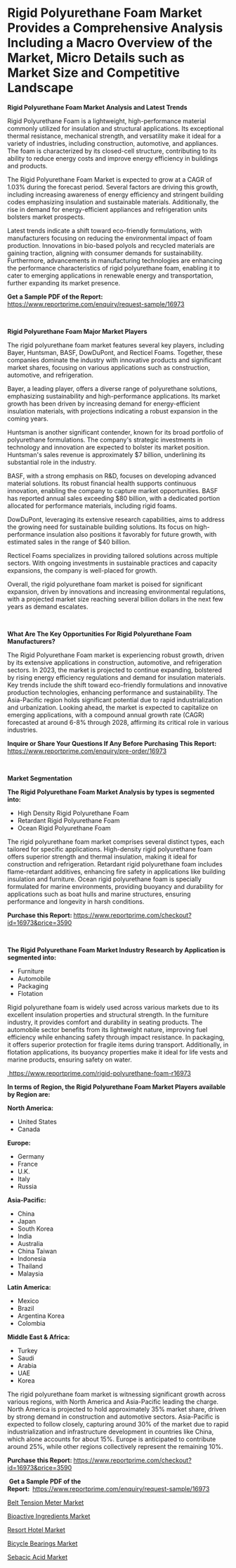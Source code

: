 <p><h1>Rigid Polyurethane Foam Market Provides a Comprehensive Analysis Including a Macro Overview of the Market, Micro Details such as Market Size and Competitive Landscape</h1></p><p><strong>Rigid Polyurethane Foam Market Analysis and Latest Trends</strong></p>
<p><p>Rigid Polyurethane Foam is a lightweight, high-performance material commonly utilized for insulation and structural applications. Its exceptional thermal resistance, mechanical strength, and versatility make it ideal for a variety of industries, including construction, automotive, and appliances. The foam is characterized by its closed-cell structure, contributing to its ability to reduce energy costs and improve energy efficiency in buildings and products.</p><p>The Rigid Polyurethane Foam Market is expected to grow at a CAGR of 1.03% during the forecast period. Several factors are driving this growth, including increasing awareness of energy efficiency and stringent building codes emphasizing insulation and sustainable materials. Additionally, the rise in demand for energy-efficient appliances and refrigeration units bolsters market prospects. </p><p>Latest trends indicate a shift toward eco-friendly formulations, with manufacturers focusing on reducing the environmental impact of foam production. Innovations in bio-based polyols and recycled materials are gaining traction, aligning with consumer demands for sustainability. Furthermore, advancements in manufacturing technologies are enhancing the performance characteristics of rigid polyurethane foam, enabling it to cater to emerging applications in renewable energy and transportation, further expanding its market presence. </p></p>
<p><strong>Get a Sample PDF of the Report:&nbsp;</strong> <a href="https://www.reportprime.com/enquiry/request-sample/16973?utm_campaign=102&utm_medium=2&utm_source=Github&utm_content=ia&utm_term=24112024&utm_id=rigid-polyurethane-foam">https://www.reportprime.com/enquiry/request-sample/16973</a></p>
<p>&nbsp;</p>
<p><strong>Rigid Polyurethane Foam Major Market Players</strong></p>
<p><p>The rigid polyurethane foam market features several key players, including Bayer, Huntsman, BASF, DowDuPont, and Recticel Foams. Together, these companies dominate the industry with innovative products and significant market shares, focusing on various applications such as construction, automotive, and refrigeration.</p><p>Bayer, a leading player, offers a diverse range of polyurethane solutions, emphasizing sustainability and high-performance applications. Its market growth has been driven by increasing demand for energy-efficient insulation materials, with projections indicating a robust expansion in the coming years.</p><p>Huntsman is another significant contender, known for its broad portfolio of polyurethane formulations. The company's strategic investments in technology and innovation are expected to bolster its market position. Huntsman's sales revenue is approximately $7 billion, underlining its substantial role in the industry.</p><p>BASF, with a strong emphasis on R&D, focuses on developing advanced material solutions. Its robust financial health supports continuous innovation, enabling the company to capture market opportunities. BASF has reported annual sales exceeding $80 billion, with a dedicated portion allocated for performance materials, including rigid foams.</p><p>DowDuPont, leveraging its extensive research capabilities, aims to address the growing need for sustainable building solutions. Its focus on high-performance insulation also positions it favorably for future growth, with estimated sales in the range of $40 billion.</p><p>Recticel Foams specializes in providing tailored solutions across multiple sectors. With ongoing investments in sustainable practices and capacity expansions, the company is well-placed for growth.</p><p>Overall, the rigid polyurethane foam market is poised for significant expansion, driven by innovations and increasing environmental regulations, with a projected market size reaching several billion dollars in the next few years as demand escalates.</p></p>
<p>&nbsp;</p>
<p><strong>What Are The Key Opportunities For Rigid Polyurethane Foam Manufacturers?</strong></p>
<p><p>The Rigid Polyurethane Foam market is experiencing robust growth, driven by its extensive applications in construction, automotive, and refrigeration sectors. In 2023, the market is projected to continue expanding, bolstered by rising energy efficiency regulations and demand for insulation materials. Key trends include the shift toward eco-friendly formulations and innovative production technologies, enhancing performance and sustainability. The Asia-Pacific region holds significant potential due to rapid industrialization and urbanization. Looking ahead, the market is expected to capitalize on emerging applications, with a compound annual growth rate (CAGR) forecasted at around 6-8% through 2028, affirming its critical role in various industries.</p></p>
<p><strong>Inquire or Share Your Questions If Any Before Purchasing This Report:</strong> <a href="https://www.reportprime.com/enquiry/pre-order/16973?utm_campaign=102&utm_medium=2&utm_source=Github&utm_content=ia&utm_term=24112024&utm_id=rigid-polyurethane-foam">https://www.reportprime.com/enquiry/pre-order/16973</a></p>
<p>&nbsp;</p>
<p><strong>Market Segmentation</strong></p>
<p><strong>The Rigid Polyurethane Foam Market Analysis by types is segmented into:</strong></p>
<p><ul><li>High Density Rigid Polyurethane Foam</li><li>Retardant Rigid Polyurethane Foam</li><li>Ocean Rigid Polyurethane Foam</li></ul></p>
<p><p>The rigid polyurethane foam market comprises several distinct types, each tailored for specific applications. High-density rigid polyurethane foam offers superior strength and thermal insulation, making it ideal for construction and refrigeration. Retardant rigid polyurethane foam includes flame-retardant additives, enhancing fire safety in applications like building insulation and furniture. Ocean rigid polyurethane foam is specially formulated for marine environments, providing buoyancy and durability for applications such as boat hulls and marine structures, ensuring performance and longevity in harsh conditions.</p></p>
<p><strong>Purchase this Report:&nbsp;</strong><a href="https://www.reportprime.com/checkout?id=16973&price=3590&utm_campaign=102&utm_medium=2&utm_source=Github&utm_content=ia&utm_term=24112024&utm_id=rigid-polyurethane-foam">https://www.reportprime.com/checkout?id=16973&price=3590</a></p>
<p>&nbsp;</p>
<p><strong>The Rigid Polyurethane Foam Market Industry Research by Application is segmented into:</strong></p>
<p><ul><li>Furniture</li><li>Automobile</li><li>Packaging</li><li>Flotation</li></ul></p>
<p><p>Rigid polyurethane foam is widely used across various markets due to its excellent insulation properties and structural strength. In the furniture industry, it provides comfort and durability in seating products. The automobile sector benefits from its lightweight nature, improving fuel efficiency while enhancing safety through impact resistance. In packaging, it offers superior protection for fragile items during transport. Additionally, in flotation applications, its buoyancy properties make it ideal for life vests and marine products, ensuring safety on water.</p></p>
<p><a href="https://www.reportprime.com/rigid-polyurethane-foam-r16973?utm_campaign=102&utm_medium=2&utm_source=Github&utm_content=ia&utm_term=24112024&utm_id=rigid-polyurethane-foam">&nbsp;https://www.reportprime.com/rigid-polyurethane-foam-r16973</a></p>
<p><strong>In terms of Region, the Rigid Polyurethane Foam Market Players available by Region are:</strong></p>
<p>
    <p> <strong> North America: </strong>
        <ul>
            <li>United States</li>
            <li>Canada</li>
        </ul>
        </p> 
    <p> <strong> Europe: </strong>
        <ul>
            <li>Germany</li>
            <li>France</li>
            <li>U.K.</li>
            <li>Italy</li>
            <li>Russia</li>
        </ul>
        </p> 
    <p> <strong> Asia-Pacific: </strong>
        <ul>
            <li>China</li>
            <li>Japan</li>
            <li>South Korea</li>
            <li>India</li>
            <li>Australia</li>
            <li>China Taiwan</li>
            <li>Indonesia</li>
            <li>Thailand</li>
            <li>Malaysia</li>
        </ul>
        </p> 
    <p> <strong> Latin America: </strong>
        <ul>
            <li>Mexico</li>
            <li>Brazil</li>
            <li>Argentina Korea</li>
            <li>Colombia</li>
        </ul>
        </p> 
    <p> <strong> Middle East & Africa: </strong>
        <ul>
            <li>Turkey</li>
            <li>Saudi</li>
            <li>Arabia</li>
            <li>UAE</li>
            <li>Korea</li>
        </ul>
    </p>
    </p>
<p><p>The rigid polyurethane foam market is witnessing significant growth across various regions, with North America and Asia-Pacific leading the charge. North America is projected to hold approximately 35% market share, driven by strong demand in construction and automotive sectors. Asia-Pacific is expected to follow closely, capturing around 30% of the market due to rapid industrialization and infrastructure development in countries like China, which alone accounts for about 15%. Europe is anticipated to contribute around 25%, while other regions collectively represent the remaining 10%.</p></p>
<p><strong>Purchase this Report: </strong><a href="https://www.reportprime.com/checkout?id=16973&price=3590&utm_campaign=102&utm_medium=2&utm_source=Github&utm_content=ia&utm_term=24112024&utm_id=rigid-polyurethane-foam">https://www.reportprime.com/checkout?id=16973&price=3590</a></p>
<p>&nbsp;<strong>Get a Sample PDF of the Report:&nbsp;&nbsp;</strong><a href="https://www.reportprime.com/enquiry/request-sample/16973?utm_campaign=102&utm_medium=2&utm_source=Github&utm_content=ia&utm_term=24112024&utm_id=rigid-polyurethane-foam">https://www.reportprime.com/enquiry/request-sample/16973</a></p>
<p><strong></strong></p>
<p><p><a href="https://www.linkedin.com/pulse/belt-tension-meter-market2024-2031-industry-insights-6nh5e?utm_campaign=102&utm_medium=2&utm_source=Github&utm_content=ia&utm_term=24112024&utm_id=rigid-polyurethane-foam">Belt Tension Meter Market</a></p><p><a href="https://github.com/FlorianWolf90/Market-Research-Report-List-1/blob/main/bioactive-ingredients-market.md?utm_campaign=102&utm_medium=2&utm_source=Github&utm_content=ia&utm_term=24112024&utm_id=rigid-polyurethane-foam">Bioactive Ingredients Market</a></p><p><a href="https://issuu.com/reportprime-2/docs/resort-hotel-market-size-2030.pptx_6691638a338105?utm_campaign=102&utm_medium=2&utm_source=Github&utm_content=ia&utm_term=24112024&utm_id=rigid-polyurethane-foam">Resort Hotel Market</a></p><p><a href="https://www.linkedin.com/pulse/bicycle-bearings-market-forecasts-trends-impact-analysis-pahte?utm_campaign=102&utm_medium=2&utm_source=Github&utm_content=ia&utm_term=24112024&utm_id=rigid-polyurethane-foam">Bicycle Bearings Market</a></p><p><a href="https://github.com/NargisHussain75/Market-Research-Report-List-1/blob/main/sebacic-acid-market.md?utm_campaign=102&utm_medium=2&utm_source=Github&utm_content=ia&utm_term=24112024&utm_id=rigid-polyurethane-foam">Sebacic Acid Market</a></p></p>